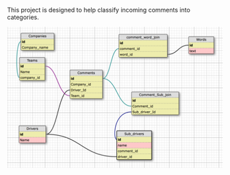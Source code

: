 This project is designed to help classify incoming comments into categories.

![schema](app/assets/images/comment_classification_db.png)